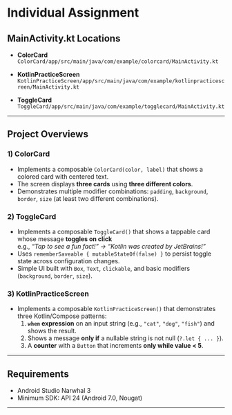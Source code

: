 # Individual Assignment

## MainActivity.kt Locations

- **ColorCard**  
  `ColorCard/app/src/main/java/com/example/colorcard/MainActivity.kt`

- **KotlinPracticeScreen**  
  `KotlinPracticeScreen/app/src/main/java/com/example/kotlinpracticescreen/MainActivity.kt`

- **ToggleCard**  
  `ToggleCard/app/src/main/java/com/example/togglecard/MainActivity.kt`

---

## Project Overviews

### 1) ColorCard
- Implements a composable `ColorCard(color, label)` that shows a colored card with centered text.
- The screen displays **three cards** using **three different colors**.
- Demonstrates multiple modifier combinations: `padding`, `background`, `border`, `size` (at least two different combinations).

### 2) ToggleCard
- Implements a composable `ToggleCard()` that shows a tappable card whose message **toggles on click**  
  e.g., *“Tap to see a fun fact!” → “Kotlin was created by JetBrains!”*
- Uses `rememberSaveable { mutableStateOf(false) }` to persist toggle state across configuration changes.
- Simple UI built with `Box`, `Text`, `clickable`, and basic modifiers (`background`, `border`, `size`).

### 3) KotlinPracticeScreen
- Implements a composable `KotlinPracticeScreen()` that demonstrates three Kotlin/Compose patterns:
  1. **`when` expression** on an input string (e.g., `"cat"`, `"dog"`, `"fish"`) and shows the result.
  2. Shows a message **only if** a nullable string is not null (`?.let { ... }`).
  3. A **counter** with a `Button` that increments **only while value < 5**.

---

## Requirements

- Android Studio Narwhal 3   
- Minimum SDK: API 24 (Android 7.0, Nougat) 

---
